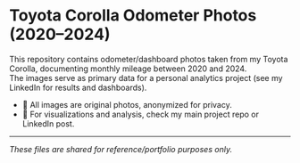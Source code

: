 # Toyota Corolla Odometer Photos (2020–2024)

This repository contains odometer/dashboard photos taken from my Toyota Corolla, documenting monthly mileage between 2020 and 2024.  
The images serve as primary data for a personal analytics project (see my LinkedIn for results and dashboards).

- 📸 All images are original photos, anonymized for privacy.
- 🔗 For visualizations and analysis, check my main project repo or LinkedIn post.

---

*These files are shared for reference/portfolio purposes only.*

